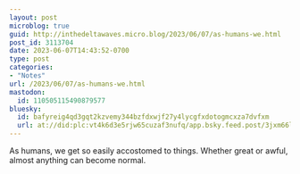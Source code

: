 ```yaml
---
layout: post
microblog: true
guid: http://inthedeltawaves.micro.blog/2023/06/07/as-humans-we.html
post_id: 3113704
date: 2023-06-07T14:43:52-0700
type: post
categories:
- "Notes"
url: /2023/06/07/as-humans-we.html
mastodon:
  id: 110505115490879577
bluesky:
  id: bafyreig4qd3gqt2kzvemy344bzfdxwjf27y4lycgfxdotogmcxza7dvfxm
  url: at://did:plc:vt4k6d3e5rjw65cuzaf3nufq/app.bsky.feed.post/3jxm66ld7ws2t
---
```

As humans, we get so easily accostomed to things. Whether great or awful, almost anything can become normal. 
